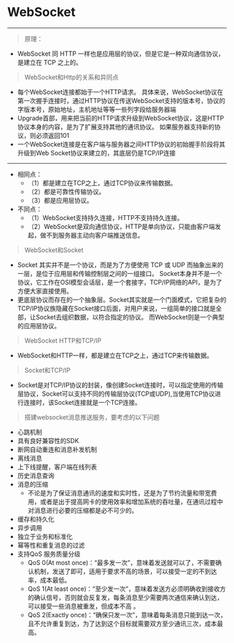 # WebSocket
***
> 原理：
- WebSocket 同 HTTP 一样也是应用层的协议，但是它是一种双向通信协议，是建立在 TCP 之上的。

> WebSocket和Http的关系和异同点
- 每个WebSocket连接都始于一个HTTP请求。 具体来说，WebSocket协议在第一次握手连接时，通过HTTP协议在传送WebSocket支持的版本号，协议的字版本号，原始地址，主机地址等等一些列字段给服务器端
- Upgrade首部，用来把当前的HTTP请求升级到WebSocket协议，这是HTTP协议本身的内容，是为了扩展支持其他的通讯协议。 如果服务器支持新的协议，则必须返回101
- 一个WebSocket连接是在客户端与服务器之间HTTP协议的初始握手阶段将其升级到Web Socket协议来建立的，其底层仍是TCP/IP连接
---
- 相同点：
  - （1）都是建立在TCP之上，通过TCP协议来传输数据。
  - （2）都是可靠性传输协议。
  - （3）都是应用层协议。
- 不同点：
  - （1）WebSocket支持持久连接，HTTP不支持持久连接。
  - （2）WebSocket是双向通信协议，HTTP是单向协议，只能由客户端发起，做不到服务器主动向客户端推送信息。

> WebSocket和Socket
- Socket 其实并不是一个协议，而是为了方便使用 TCP 或 UDP 而抽象出来的一层，是位于应用层和传输控制层之间的一组接口。 Socket本身并不是一个协议，它工作在OSI模型会话层，是一个套接字，TCP/IP网络的API，是为了方便大家直接使用。
- 更底层协议而存在的一个抽象层。Socket其实就是一个门面模式，它把复杂的TCP/IP协议族隐藏在Socket接口后面，对用户来说，一组简单的接口就是全部，让Socket去组织数据，以符合指定的协议。
而WebSocket则是一个典型的应用层协议。

> WebSocket  HTTP和TCP/IP
- WebSocket和HTTP一样，都是建立在TCP之上，通过TCP来传输数据。

> Socket和TCP/IP
- Socket是对TCP/IP协议的封装，像创建Socket连接时，可以指定使用的传输层协议，Socket可以支持不同的传输层协议(TCP或UDP),当使用TCP协议进行连接时，该Socket连接就是一个TCP连接。

> 搭建websocket消息推送服务，要考虑的以下问题
- 心跳机制
- 具有良好兼容性的SDK
- 断网自动重连和消息补发机制
- 离线消息
- 上下线提醒，客户端在线列表
- 历史消息查询
- 消息的压缩
  - 不论是为了保证消息通讯的速度和实时性，还是为了节约流量和带宽费用，或者是出于提高网卡的使用效率和增加系统的吞吐量，在通讯过程中对消息进行必要的压缩都是必不可少的。
- 缓存和持久化
- 异步调用
- 独立于业务和标准化
- 幂等性和重复消息的过滤
- 支持QoS 服务质量分级
  - QoS 0(At most once)：“最多发一次”，意味着发送就可以了，不需要确认机制，发送了即可，适用于要求不高的场景，可以接受一定的不到达率，成本最低。
  - QoS 1(At least once)：“至少发一次”，意味着发送方必须明确收到接收方的确认信号，否则就会反复发，每条消息至少需要两次通信来确认到达，可以接受一些消息被重发，但成本不高 。
  - QoS 2(Exactly once)：“确保只发一次”，意味着每条消息只能到达一次，且不允许重复到达，为了达到这个目标就需要双方至少通讯三次，成本最高。

